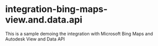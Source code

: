 integration-bing-maps-view.and.data.api
=======================================

  This is a sample demoing the integration with Microsoft Bing Maps and Autodesk View and Data API
